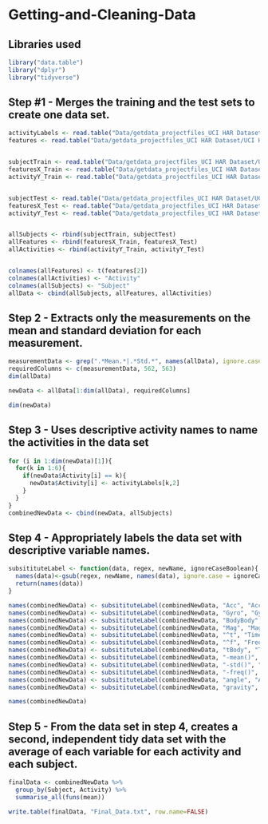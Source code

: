 # Getting-and-Cleaning-Data

## Libraries used
```r
library("data.table")
library("dplyr")
library("tidyverse")
```

## Step #1 - Merges the training and the test sets to create one data set.

```r
activityLabels <- read.table("Data/getdata_projectfiles_UCI HAR Dataset/UCI HAR Dataset/activity_labels.txt", header = FALSE)
features <- read.table("Data/getdata_projectfiles_UCI HAR Dataset/UCI HAR Dataset/features.txt")


subjectTrain <- read.table("Data/getdata_projectfiles_UCI HAR Dataset/UCI HAR Dataset/train/subject_train.txt", header = FALSE)
featuresX_Train <- read.table("Data/getdata_projectfiles_UCI HAR Dataset/UCI HAR Dataset/train/X_train.txt", header = FALSE)
activityY_Train <- read.table("Data/getdata_projectfiles_UCI HAR Dataset/UCI HAR Dataset/train/y_train.txt", header = FALSE)


subjectTest <- read.table("Data/getdata_projectfiles_UCI HAR Dataset/UCI HAR Dataset/test/subject_test.txt", header = FALSE)
featuresX_Test <- read.table("Data/getdata_projectfiles_UCI HAR Dataset/UCI HAR Dataset/test/X_test.txt", header = FALSE)
activityY_Test <- read.table("Data/getdata_projectfiles_UCI HAR Dataset/UCI HAR Dataset/test/y_test.txt", header = FALSE)


allSubjects <- rbind(subjectTrain, subjectTest)
allFeatures <- rbind(featuresX_Train, featuresX_Test)
allActivities <- rbind(activityY_Train, activityY_Test)


colnames(allFeatures) <- t(features[2])
colnames(allActivities) <- "Activity"
colnames(allSubjects) <- "Subject"
allData <- cbind(allSubjects, allFeatures, allActivities)
```

## Step 2 - Extracts only the measurements on the mean and standard deviation for each measurement.

```r
measurementData <- grep(".*Mean.*|.*Std.*", names(allData), ignore.case=TRUE)
requiredColumns <- c(measurementData, 562, 563)
dim(allData)

newData <- allData[1:dim(allData), requiredColumns]

dim(newData)
```

## Step 3 - Uses descriptive activity names to name the activities in the data set

```r
for (i in 1:dim(newData)[1]){
  for(k in 1:6){
    if(newData$Activity[i] == k){
      newData$Activity[i] <- activityLabels[k,2]
    }
  }
}
combinedNewData <- cbind(newData, allSubjects)
```

## Step 4 - Appropriately labels the data set with descriptive variable names.

```r
subsitituteLabel <- function(data, regex, newName, ignoreCaseBoolean){
  names(data)<-gsub(regex, newName, names(data), ignore.case = ignoreCaseBoolean)
  return(names(data))
}

names(combinedNewData) <- subsitituteLabel(combinedNewData, "Acc", "Accelerometer", FALSE)
names(combinedNewData) <- subsitituteLabel(combinedNewData, "Gyro", "Gyroscope", FALSE)
names(combinedNewData) <- subsitituteLabel(combinedNewData, "BodyBody", "Body", FALSE)
names(combinedNewData) <- subsitituteLabel(combinedNewData, "Mag", "Magnitude", FALSE)
names(combinedNewData) <- subsitituteLabel(combinedNewData, "^t", "Time", FALSE)
names(combinedNewData) <- subsitituteLabel(combinedNewData, "^f", "Frequency", FALSE)
names(combinedNewData) <- subsitituteLabel(combinedNewData, "tBody", "TimeBody", FALSE)
names(combinedNewData) <- subsitituteLabel(combinedNewData, "-mean()", "Mean", TRUE)
names(combinedNewData) <- subsitituteLabel(combinedNewData, "-std()", "STD", TRUE)
names(combinedNewData) <- subsitituteLabel(combinedNewData, "-freq()", "Frequency", TRUE)
names(combinedNewData) <- subsitituteLabel(combinedNewData, "angle", "Angle", FALSE)
names(combinedNewData) <- subsitituteLabel(combinedNewData, "gravity", "Gravity", FALSE)

names(combinedNewData)
```

## Step 5 - From the data set in step 4, creates a second, independent tidy data set with the average of each variable for each activity and each subject.

```r
finalData <- combinedNewData %>%
  group_by(Subject, Activity) %>%
  summarise_all(funs(mean))

write.table(finalData, "Final_Data.txt", row.name=FALSE)
```
